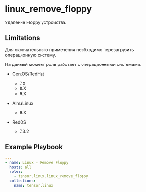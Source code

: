 linux_remove_floppy
=========

Удаление Floppy устройства.

Limitations
------------
Для окончательного применения необходимо перезагрузить операционную систему.

На данный момент роль работает с операционными системами:

- CentOS/RedHat
    - 7.X
    - 8.X
    - 9.X

- AlmaLinux
    - 9.X
    
- RedOS
    - 7.3.2

Example Playbook
----------------

```yaml
---
- name: Linux - Remove Floppy
  hosts: all
  roles:
    - tensor.linux.linux_remove_floppy
  collections:
    name: tensor.linux
```
